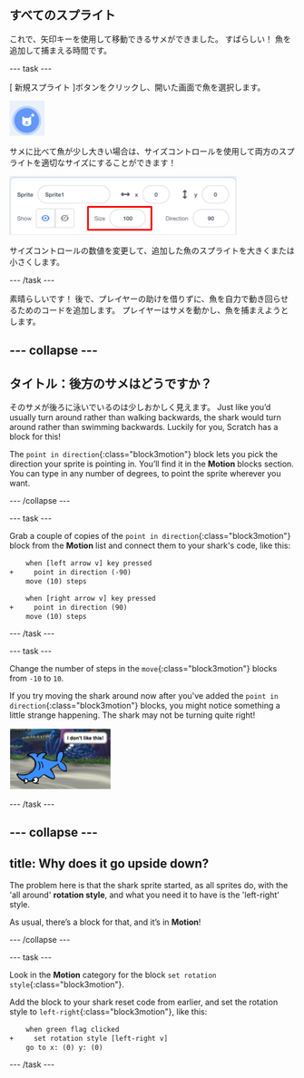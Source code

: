 ## すべてのスプライト

これで、矢印キーを使用して移動できるサメができました。 すばらしい！ 魚を追加して捕まえる時間です。

\--- task \---

[ 新規スプライト ]ボタンをクリックし、開いた画面で魚を選択します。

![新しいスプライトボタン](images/spritesNewFromLibrary.png)

サメに比べて魚が少し大きい場合は、サイズコントロールを使用して両方のスプライトを適切なサイズにすることができます！

![スプライトのサイズを調整](images/sprites2.png)

サイズコントロールの数値を変更して、追加した魚のスプライトを大きくまたは小さくします。

\--- /task \---

素晴らしいです！ 後で、プレイヤーの助けを借りずに、魚を自力で動き回らせるためのコードを追加します。 プレイヤーはサメを動かし、魚を捕まえようとします。

## \--- collapse \---

## タイトル：後方のサメはどうですか？

そのサメが後ろに泳いでいるのは少しおかしく見えます。 Just like you’d usually turn around rather than walking backwards, the shark would turn around rather than swimming backwards. Luckily for you, Scratch has a block for this!

The `point in direction`{:class="block3motion"} block lets you pick the direction your sprite is pointing in. You’ll find it in the **Motion** blocks section. You can type in any number of degrees, to point the sprite wherever you want.

\--- /collapse \---

\--- task \---

Grab a couple of copies of the `point in direction`{:class="block3motion"} block from the **Motion** list and connect them to your shark's code, like this:

```blocks3
    when [left arrow v] key pressed
+     point in direction (-90)
    move (10) steps
```

```blocks3
    when [right arrow v] key pressed
+     point in direction (90)
    move (10) steps
```

\--- /task \---

\--- task \---

Change the number of steps in the `move`{:class="block3motion"} blocks from `-10` to `10`.

If you try moving the shark around now after you've added the `point in direction`{:class="block3motion"} blocks, you might notice something a little strange happening. The shark may not be turning quite right!

![Upside down shark](images/spritesUpsideDown.png)

\--- /task \---

## \--- collapse \---

## title: Why does it go upside down?

The problem here is that the shark sprite started, as all sprites do, with the 'all around' **rotation style**, and what you need it to have is the 'left-right' style.

As usual, there’s a block for that, and it’s in **Motion**!

\--- /collapse \---

\--- task \---

Look in the **Motion** category for the block `set rotation style`{:class="block3motion"}.

Add the block to your shark reset code from earlier, and set the rotation style to `left-right`{:class="block3motion"}, like this:

```blocks3
    when green flag clicked
+     set rotation style [left-right v]
    go to x: (0) y: (0)
```

\--- /task \---